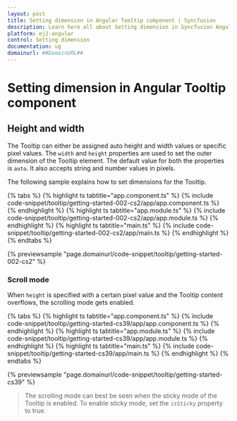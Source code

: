 ```yaml
---
layout: post
title: Setting dimension in Angular Tooltip component | Syncfusion
description: Learn here all about Setting dimension in Syncfusion Angular Tooltip component of Syncfusion Essential JS 2 and more.
platform: ej2-angular
control: Setting dimension 
documentation: ug
domainurl: ##DomainURL##
---
```


# Setting dimension in Angular Tooltip component

## Height and width

The Tooltip can either be assigned auto height and width values or specific pixel values. The `width` and `height` properties are used to
 set the outer dimension of the Tooltip element. The default value for both the properties is `auto`.
  It also accepts string and number values in pixels.

The following sample explains how to set dimensions for the Tooltip.

{% tabs %}
{% highlight ts tabtitle="app.component.ts" %}
{% include code-snippet/tooltip/getting-started-002-cs2/app/app.component.ts %}
{% endhighlight %}
{% highlight ts tabtitle="app.module.ts" %}
{% include code-snippet/tooltip/getting-started-002-cs2/app/app.module.ts %}
{% endhighlight %}
{% highlight ts tabtitle="main.ts" %}
{% include code-snippet/tooltip/getting-started-002-cs2/app/main.ts %}
{% endhighlight %}
{% endtabs %}
  
{% previewsample "page.domainurl/code-snippet/tooltip/getting-started-002-cs2" %}

### Scroll mode

When `height` is specified with a certain pixel value and the Tooltip content overflows, the scrolling mode gets enabled.

{% tabs %}
{% highlight ts tabtitle="app.component.ts" %}
{% include code-snippet/tooltip/getting-started-cs39/app/app.component.ts %}
{% endhighlight %}
{% highlight ts tabtitle="app.module.ts" %}
{% include code-snippet/tooltip/getting-started-cs39/app/app.module.ts %}
{% endhighlight %}
{% highlight ts tabtitle="main.ts" %}
{% include code-snippet/tooltip/getting-started-cs39/app/main.ts %}
{% endhighlight %}
{% endtabs %}
  
{% previewsample "page.domainurl/code-snippet/tooltip/getting-started-cs39" %}

> The scrolling mode can best be seen when the sticky mode of the Tooltip is enabled. To enable sticky mode, set the `isSticky` property to true.
